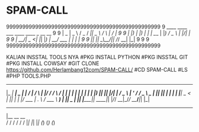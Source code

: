 # SPAM-CALL




999999999999999999999999999999999999999999999999 
9  ____  ____   ___  ____  ____   _    __  __  9 
9 |  _ \|  _ \ / _ \/ ___||  _ \ / \  |  \/  | 9
9 | |_) | |_) | | | \___ \| |_) / _ \ | |\/| | 9 
9 |  __/|  _ <| |_| |___) |  __/ ___ \| |  | | 9
9 |_|   |_| \_\\__\_\____/|_| /_/   \_\_|  |_| 9 
9                                              9
999999999999999999999999999999999999999999999999

KALIAN INSSTAL TOOLS NYA
#PKG INSTALL PYTHON
#PKG INSSTAL GIT
#PKG INSTALL COWSAY
#GIT CLONE https://github.com/Herlambang12com/SPAM-CALL/
#CD SPAM-CALL
#LS
#PHP TOOLS.PHP

 _____ _____ ____  ___ __  __    _    _  __    _    ____ ___ _   _
|_   _| ____|  _ \|_ _|  \/  |  / \  | |/ /   / \  / ___|_ _| | | |
  | | |  _| | |_) || || |\/| | / _ \ | ' /   / _ \ \___ \| || |_| |
  | | | |___|  _ < | || |  | |/ ___ \| . \  / ___ \ ___) | ||  _  |
  |_| |_____|_| \_\___|_|  |_/_/   \_\_|\_\/_/   \_\____/___|_| |_|

 ___ ___ ___
|__ \__ \__ \
  / / / / / /
 |_| |_| |_|
 (_) (_) (_)
